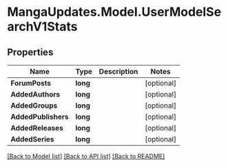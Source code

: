# MangaUpdates.Model.UserModelSearchV1Stats

## Properties

Name | Type | Description | Notes
------------ | ------------- | ------------- | -------------
**ForumPosts** | **long** |  | [optional] 
**AddedAuthors** | **long** |  | [optional] 
**AddedGroups** | **long** |  | [optional] 
**AddedPublishers** | **long** |  | [optional] 
**AddedReleases** | **long** |  | [optional] 
**AddedSeries** | **long** |  | [optional] 

[[Back to Model list]](../README.md#documentation-for-models) [[Back to API list]](../README.md#documentation-for-api-endpoints) [[Back to README]](../README.md)

